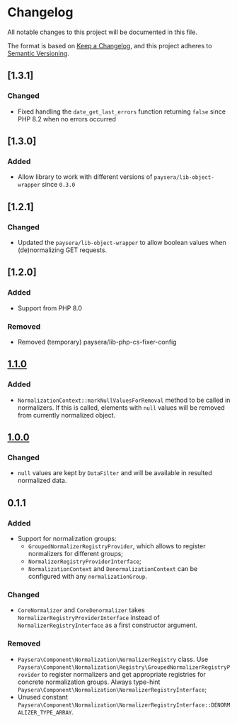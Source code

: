 # Changelog
All notable changes to this project will be documented in this file.

The format is based on [Keep a Changelog](https://keepachangelog.com/en/1.0.0/),
and this project adheres to [Semantic Versioning](https://semver.org/spec/v2.0.0.html).

## [1.3.1]
### Changed
- Fixed handling the `date_get_last_errors` function returning `false` since PHP 8.2 when no errors occurred

## [1.3.0]
### Added
- Allow library to work with different versions of `paysera/lib-object-wrapper` since `0.3.0`

## [1.2.1]
### Changed
- Updated the `paysera/lib-object-wrapper` to allow boolean values when (de)normalizing GET requests.

## [1.2.0]
### Added
- Support from PHP 8.0

### Removed
- Removed (temporary) paysera/lib-php-cs-fixer-config
  
## [1.1.0]
### Added
- `NormalizationContext::markNullValuesForRemoval` method to be called in normalizers.
If this is called, elements with `null` values will be removed from currently normalized object.

## [1.0.0]
### Changed
- `null` values are kept by `DataFilter` and will be available in resulted normalized data.

## 0.1.1
### Added
- Support for normalization groups:
    - `GroupedNormalizerRegistryProvider`, which allows to register normalizers for different groups;
    - `NormalizerRegistryProviderInterface`;
    - `NormalizationContext` and `DenormalizationContext` can be configured with any `normalizationGroup`.

### Changed
- `CoreNormalizer` and `CoreDenormalizer` takes `NormalizerRegistryProviderInterface` instead of
    `NormalizerRegistryInterface` as a first constructor argument.

### Removed
- `Paysera\Component\Normalization\NormalizerRegistry` class.
    Use `Paysera\Component\Normalization\Registry\GroupedNormalizerRegistryProvider` to register normalizers
    and get appropriate registries for concrete normalization groups.
    Always type-hint `Paysera\Component\Normalization\NormalizerRegistryInterface`;
- Unused constant `Paysera\Component\Normalization\NormalizerRegistryInterface::DENORMALIZER_TYPE_ARRAY`.


[1.0.0]: https://github.com/paysera/lib-normalization/compare/0.1.3...1.0.0
[1.1.0]: https://github.com/paysera/lib-normalization/compare/1.0.0...1.1.0
